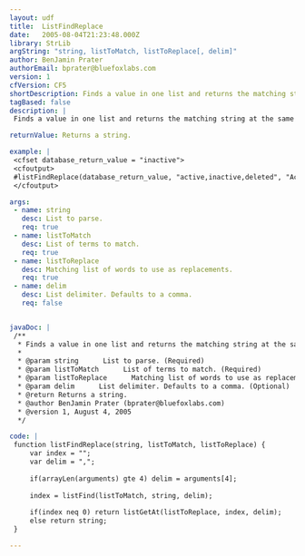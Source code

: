 ```yaml
---
layout: udf
title:  ListFindReplace
date:   2005-08-04T21:23:48.000Z
library: StrLib
argString: "string, listToMatch, listToReplace[, delim]"
author: BenJamin Prater
authorEmail: bprater@bluefoxlabs.com
version: 1
cfVersion: CF5
shortDescription: Finds a value in one list and returns the matching string at the same index in another list.
tagBased: false
description: |
 Finds a value in one list and returns the matching string at the same index in another list. Useful when a database stores values in a different way than you want to display and you don't want a series of cfcase statements for the display values.

returnValue: Returns a string.

example: |
 <cfset database_return_value = "inactive">
 <cfoutput>
 #listFindReplace(database_return_value, "active,inactive,deleted", "Account Active,Account Inactive,Account Closed")#
 </cfoutput>

args:
 - name: string
   desc: List to parse.
   req: true
 - name: listToMatch
   desc: List of terms to match.
   req: true
 - name: listToReplace
   desc: Matching list of words to use as replacements.
   req: true
 - name: delim
   desc: List delimiter. Defaults to a comma.
   req: false


javaDoc: |
 /**
  * Finds a value in one list and returns the matching string at the same index in another list.
  * 
  * @param string      List to parse. (Required)
  * @param listToMatch      List of terms to match. (Required)
  * @param listToReplace      Matching list of words to use as replacements. (Required)
  * @param delim      List delimiter. Defaults to a comma. (Optional)
  * @return Returns a string. 
  * @author BenJamin Prater (bprater@bluefoxlabs.com) 
  * @version 1, August 4, 2005 
  */

code: |
 function listFindReplace(string, listToMatch, listToReplace) {
     var index = "";
     var delim = ",";
     
     if(arrayLen(arguments) gte 4) delim = arguments[4];
     
     index = listFind(listToMatch, string, delim);
     
     if(index neq 0) return listGetAt(listToReplace, index, delim);
     else return string;
 }

---
```


